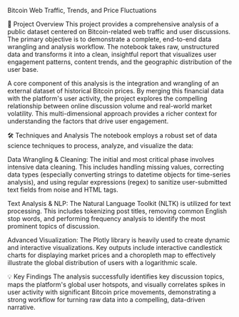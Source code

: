 Bitcoin Web Traffic, Trends, and Price Fluctuations

📜 Project Overview
This project provides a comprehensive analysis of a public dataset centered on Bitcoin-related web traffic and user discussions. The primary objective is to demonstrate a complete, end-to-end data wrangling and analysis workflow. The notebook takes raw, unstructured data and transforms it into a clean, insightful report that visualizes user engagement patterns, content trends, and the geographic distribution of the user base.

A core component of this analysis is the integration and wrangling of an external dataset of historical Bitcoin prices. By merging this financial data with the platform's user activity, the project explores the compelling relationship between online discussion volume and real-world market volatility. This multi-dimensional approach provides a richer context for understanding the factors that drive user engagement.

🛠️ Techniques and Analysis
The notebook employs a robust set of data science techniques to process, analyze, and visualize the data:

Data Wrangling & Cleaning: The initial and most critical phase involves intensive data cleaning. This includes handling missing values, correcting data types (especially converting strings to datetime objects for time-series analysis), and using regular expressions (regex) to sanitize user-submitted text fields from noise and HTML tags.

Text Analysis & NLP: The Natural Language Toolkit (NLTK) is utilized for text processing. This includes tokenizing post titles, removing common English stop words, and performing frequency analysis to identify the most prominent topics of discussion.

Advanced Visualization: The Plotly library is heavily used to create dynamic and interactive visualizations. Key outputs include interactive candlestick charts for displaying market prices and a choropleth map to effectively illustrate the global distribution of users with a logarithmic scale.

💡 Key Findings
The analysis successfully identifies key discussion topics, maps the platform's global user hotspots, and visually correlates spikes in user activity with significant Bitcoin price movements, demonstrating a strong workflow for turning raw data into a compelling, data-driven narrative.
